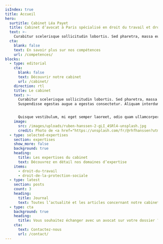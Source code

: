 ```yaml
---
isIndex: true
title: Accueil
hero:
  surtitle: Cabinet Léa Payet
  title: Cabinet d’avocat à Paris spécialisé en droit du travail et droit de la protection sociale.
  text: >-
    Curabitur scelerisque sollicitudin lobortis. Sed pharetra, massa eu. Suspendisse egestas augue a egestas consectetur. Aliquam interdum hendrerit porta.
  cta:
    blank: false
    text: En savoir plus sur nos compétences
    url: /competences/
blocks:
  - type: editorial
    cta:
      blank: false
      text: Découvrir notre cabinet
      url: /cabinet/
    direction: rtl
    title: Le cabinet
    text: >-
      Curabitur scelerisque sollicitudin lobortis. Sed pharetra, massa eu.
      Suspendisse egestas augue a egestas consectetur. Aliquam interdum hendrerit porta.


      Quisque vestibulum, mi eget semper laoreet, odio quam ullamcorper turpis, auctor fermentum magna leo eget nisi. Fusce id imperdiet nunc. Mauris tincidunt velit sed rhoncus tincidunt.
    image:
      src: /images/uploads/ruben-hanssen-2-gLI_4SRl4-unsplash.jpg
      credit: Photo de <a href="https://unsplash.com/fr/@rhfhanssen?utm_content=creditCopyText&utm_medium=referral&utm_source=unsplash">Ruben Hanssen</a> sur <a href="https://unsplash.com/fr/photos/un-grand-immeuble-avec-une-porte-rouge-2-gLI_4SRl4?utm_content=creditCopyText&utm_medium=referral&utm_source=unsplash">Unsplash</a>
  - type: selected-expertises
    section: expertises
    show_more: false
    background: true
    heading:
      title: Les expertises du cabinet
      text: Découvrez en détail nos domaines d’expertise
    items:
      - droit-du-travail
      - droit-de-la-protection-sociale
  - type: latest
    section: posts
    count: 3
    heading:
      title: Journal
      text: Toutes l’actualité et les articles concernant notre cabinet
  - type: cta
    background: true
    heading:
      title: Vous souhaitez échanger avec un avocat sur votre dossier ?
    cta:
      text: Contactez-nous
      url: /contact/
---
```

